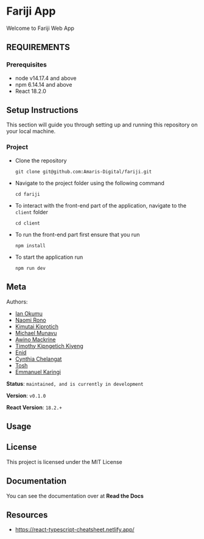 # Fariji App
Welcome to Fariji Web App
## REQUIREMENTS
### Prerequisites
* node v14.17.4 and above
* npm 6.14.14 and above
* React 18.2.0

## Setup Instructions

This section will guide you through setting up and running this repository on your local machine.

### Project

* Clone the repository
    ```
    git clone git@github.com:Amaris-Digital/fariji.git
    ```
* Navigate to the project folder using the following command
    ```
    cd fariji
    ```
* To interact with the front-end part of the application, navigate to the `client` folder
    ```
    cd client
* To run the front-end part first ensure that you run
  ```
  npm install 
* To start the application run
  ```
  npm run dev
Meta
----
Authors:
- [Ian Okumu](https://github.com/otsembo)
- [Naomi Rono](https://github.com/naomirono)
- [Kimutai Kiprotich](https://github.com/kimutai01)
- [Michael Munavu](https://github.com/MICHAELMUNAVU83)
- [Awino Mackrine](https://github.com/mackrineawino)
- [Timothy Kipngetich Kiyeng](https://github.com/timothykiyeng)
- [Enid](https://github.com/MissDine)
- [Cynthia Chelangat](https://github.com/chelahcynthia)
- [Tosh](https://github.com/Muriithi-Gitonga)
- [Emmanuel Karingi](https://github.com/emmanuelkaringi)


**Status**: `maintained, and is currently in development`

**Version**: `v0.1.0`

**React Version**: `18.2.+`


Usage
-----


## License
This project is licensed under the MIT License

Documentation
-------------
You can see the documentation over at **Read the Docs**

Resources
-------------

* https://react-typescript-cheatsheet.netlify.app/